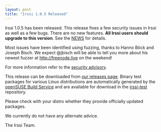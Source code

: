 ```yaml
---
layout: post
title: "Irssi 1.0.5 Released"
---
```


Irssi 1.0.5 has been released. This release fixes a few security
issues in Irssi as well as a few bugs. There are no new
features. **All Irssi users should upgrade to this version**. See the
[NEWS](//raw.githubusercontent.com/irssi/irssi/1.0.5/NEWS) for
details.

Most issues have been identified using fuzzing, thanks to Hanno Böck
and Joseph Bisch. We expect @jbisch will be able to tell you more
about his newest fuzzer at http://freenode.live on the weekend!

For more information refer to the [security advisory](/security/irssi_sa_2017_10.txt).

This release can be downloaded from [our releases
page](https://github.com/irssi/irssi/releases). Binary test packages
for various Linux distributions are automatically generated by the
[openSUSE Build Service](https://build.opensuse.org/) and are
available for download in the
[irssi-test](https://software.opensuse.org/download.html?project=home:ailin_nemui:irssi-test;package=irssi)
repository.

Please check with your distro whether they provide officially updated
packages.

We currently do not have any alternate advice.

The Irssi Team.
